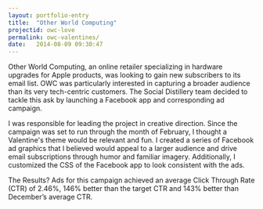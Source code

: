 ```yaml
---
layout: portfolio-entry
title:  "Other World Computing"
projectid: owc-love
permalink: owc-valentines/
date:   2014-08-09 09:30:47
---
```


Other World Computing, an online retailer specializing in hardware upgrades for Apple products, was looking to gain new subscribers to its email list. OWC was particularly interested in capturing a broader audience than its very tech-centric customers. The Social Distillery team decided to tackle this ask by launching a Facebook app and corresponding ad campaign.

I was responsible for leading the project in creative direction. Since the campaign was set to run through the month of February, I thought a Valentine's theme would be relevant and fun. I created a series of Facebook ad graphics that I believed would appeal to a larger audience and drive email subscriptions through humor and familiar imagery. Additionally, I customized the CSS of the Facebook app to look consistent with the ads.

The Results? Ads for this campaign achieved an average Click Through Rate (CTR) of 2.46%, 146% better than the target CTR and 143% better than December’s average CTR.